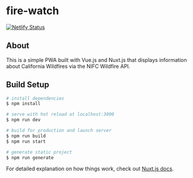 # fire-watch
[![Netlify Status](https://api.netlify.com/api/v1/badges/d0f317da-9d93-4268-a3f8-6868be87d5d1/deploy-status)](https://app.netlify.com/sites/heuristic-kirch-80a0b3/deploys)

## About
This is a simple PWA built with Vue.js and Nuxt.js that displays information about 
California Wildfires via the NIFC Wildfire API.

## Build Setup

```bash
# install dependencies
$ npm install

# serve with hot reload at localhost:3000
$ npm run dev

# build for production and launch server
$ npm run build
$ npm run start

# generate static project
$ npm run generate
```

For detailed explanation on how things work, check out [Nuxt.js docs](https://nuxtjs.org).
